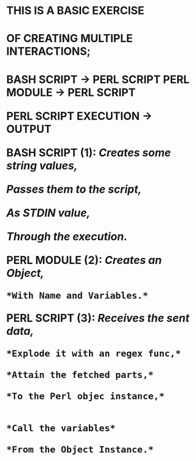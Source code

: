 <h1>THIS IS A BASIC EXERCISE<h1>
<h1>OF CREATING MULTIPLE INTERACTIONS;<h1>

**BASH SCRIPT -> PERL SCRIPT**
**PERL MODULE -> PERL SCRIPT**

**PERL SCRIPT EXECUTION -> OUTPUT**


**BASH SCRIPT (1):**
 *Creates some string values,* 

 *Passes them to the script,*

 *As STDIN value,*

 *Through the execution.*

 
**PERL MODULE (2):**
    *Creates an Object,*

    *With Name and Variables.*

**PERL SCRIPT (3):**
    *Receives the sent data,*

    *Explode it with an regex func,*

    *Attain the fetched parts,*

    *To the Perl objec instance,*


    *Call the variables*

    *From the Object Instance.*
